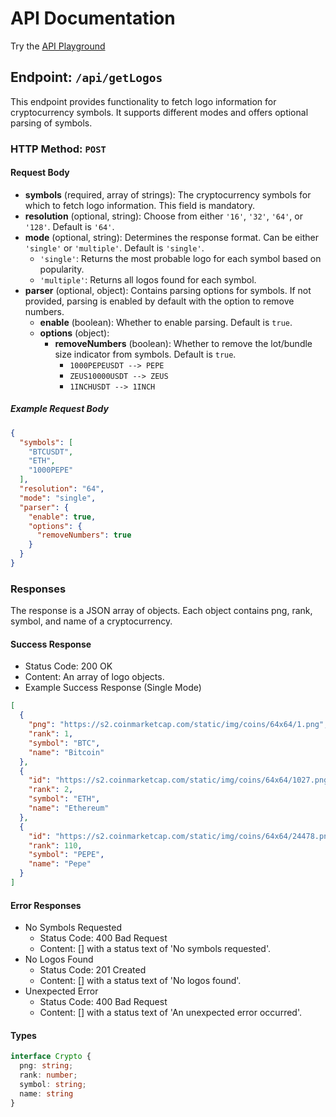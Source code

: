 # API Documentation
Try the [API Playground](https://cryptologos.vercel.app/api/playground)

## Endpoint: `/api/getLogos`

This endpoint provides functionality to fetch logo information for cryptocurrency symbols. It supports different modes and offers optional parsing of symbols.

### HTTP Method: `POST`

#### Request Body

- **symbols** (required, array of strings): The cryptocurrency symbols for which to fetch logo information. This field is mandatory.
- **resolution** (optional, string): Choose from either `'16'`, `'32'`, `'64'`, or `'128'`. Default is `'64'`.
- **mode** (optional, string): Determines the response format. Can be either `'single'` or `'multiple'`. Default is `'single'`.
    - `'single'`: Returns the most probable logo for each symbol based on popularity.
    - `'multiple'`: Returns all logos found for each symbol.
- **parser** (optional, object): Contains parsing options for symbols. If not provided, parsing is enabled by default with the option to remove numbers.
    - **enable** (boolean): Whether to enable parsing. Default is `true`.
    - **options** (object):
        - **removeNumbers** (boolean): Whether to remove the lot/bundle size indicator from symbols. Default is `true`. 
          - `1000PEPEUSDT --> PEPE`
          - `ZEUS10000USDT --> ZEUS`
          - `1INCHUSDT --> 1INCH`

##### Example Request Body

```json
{
  "symbols": [
    "BTCUSDT",
    "ETH",
    "1000PEPE"
  ],
  "resolution": "64",
  "mode": "single",
  "parser": {
    "enable": true,
    "options": {
      "removeNumbers": true
    }
  }
}
```

### Responses

The response is a JSON array of objects. Each object contains png, rank, symbol, and name of a cryptocurrency.

#### Success Response
- Status Code: 200 OK
- Content: An array of logo objects.
- Example Success Response (Single Mode)
```json
[
  {
    "png": "https://s2.coinmarketcap.com/static/img/coins/64x64/1.png",
    "rank": 1,
    "symbol": "BTC",
    "name": "Bitcoin"
  },
  {
    "id": "https://s2.coinmarketcap.com/static/img/coins/64x64/1027.png",
    "rank": 2,
    "symbol": "ETH",
    "name": "Ethereum"
  },
  {
    "id": "https://s2.coinmarketcap.com/static/img/coins/64x64/24478.png",
    "rank": 110,
    "symbol": "PEPE",
    "name": "Pepe"
  }
]
```

#### Error Responses
- No Symbols Requested 
  - Status Code: 400 Bad Request 
  - Content: [] with a status text of 'No symbols requested'. 
- No Logos Found 
  - Status Code: 201 Created 
  - Content: [] with a status text of 'No logos found'. 
- Unexpected Error 
  - Status Code: 400 Bad Request 
  - Content: [] with a status text of 'An unexpected error occurred'.

#### Types 
```typescript
interface Crypto {
  png: string;
  rank: number;
  symbol: string;
  name: string
}
```